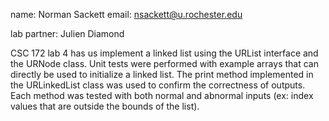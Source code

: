 name: Norman Sackett
email: nsackett@u.rochester.edu

lab partner: Julien Diamond

CSC 172 lab 4 has us implement a linked list using the URList interface and the URNode class. Unit tests were performed with example arrays that can directly be used to initialize a linked list. The print method implemented in the URLinkedList class was used to confirm the correctness of outputs. Each method was tested with both normal and abnormal inputs (ex: index values that are outside the bounds of the list).
